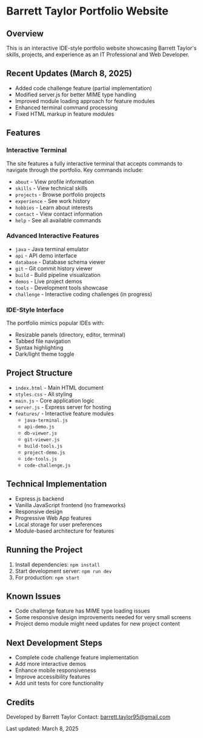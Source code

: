 # Barrett Taylor Portfolio Website

## Overview
This is an interactive IDE-style portfolio website showcasing Barrett Taylor's skills, projects, and experience as an IT Professional and Web Developer.

## Recent Updates (March 8, 2025)
- Added code challenge feature (partial implementation)
- Modified server.js for better MIME type handling
- Improved module loading approach for feature modules
- Enhanced terminal command processing
- Fixed HTML markup in feature modules

## Features

### Interactive Terminal
The site features a fully interactive terminal that accepts commands to navigate through the portfolio. Key commands include:
- `about` - View profile information
- `skills` - View technical skills
- `projects` - Browse portfolio projects
- `experience` - See work history
- `hobbies` - Learn about interests
- `contact` - View contact information
- `help` - See all available commands

### Advanced Interactive Features
- `java` - Java terminal emulator
- `api` - API demo interface
- `database` - Database schema viewer
- `git` - Git commit history viewer
- `build` - Build pipeline visualization
- `demos` - Live project demos
- `tools` - Development tools showcase
- `challenge` - Interactive coding challenges (in progress)

### IDE-Style Interface
The portfolio mimics popular IDEs with:
- Resizable panels (directory, editor, terminal)
- Tabbed file navigation
- Syntax highlighting
- Dark/light theme toggle

## Project Structure
- `index.html` - Main HTML document
- `styles.css` - All styling
- `main.js` - Core application logic
- `server.js` - Express server for hosting
- `features/` - Interactive feature modules
    - `java-terminal.js`
    - `api-demo.js`
    - `db-viewer.js`
    - `git-viewer.js`
    - `build-tools.js`
    - `project-demo.js`
    - `ide-tools.js`
    - `code-challenge.js`

## Technical Implementation
- Express.js backend
- Vanilla JavaScript frontend (no frameworks)
- Responsive design
- Progressive Web App features
- Local storage for user preferences
- Module-based architecture for features

## Running the Project
1. Install dependencies: `npm install`
2. Start development server: `npm run dev`
3. For production: `npm start`

## Known Issues
- Code challenge feature has MIME type loading issues
- Some responsive design improvements needed for very small screens
- Project demo module might need updates for new project content

## Next Development Steps
- Complete code challenge feature implementation
- Add more interactive demos
- Enhance mobile responsiveness
- Improve accessibility features
- Add unit tests for core functionality

## Credits
Developed by Barrett Taylor
Contact: barrett.taylor95@gmail.com

Last updated: March 8, 2025